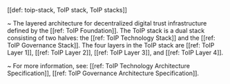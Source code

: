 [[def: toip-stack, ToIP stack, ToIP stacks]]

~ The layered architecture for decentralized digital trust infrastructure defined by the [[ref: ToIP Foundation]]. The ToIP stack is a dual stack consisting of two halves: the [[ref: ToIP Technology Stack]] and the [[ref: ToIP Governance Stack]]. The four layers in the ToIP stack are [[ref: ToIP Layer 1]], [[ref: ToIP Layer 2]], [[ref: ToIP Layer 3]], and [[ref: ToIP Layer 4]].

~ For more information, see: [[ref: ToIP Technology Architecture Specification]], [[ref: ToIP Governance Architecture Specification]].
